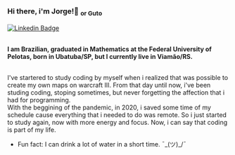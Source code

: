 ### Hi there, i'm Jorge!👋  <sub>or Guto</sub> 

[![Linkedin Badge](https://img.shields.io/badge/-LinkedIn-blue?style=&logo=LinkedIn&logoColor=white&link=https://www.linkedin.com/in/jorge-augusto-moraes-320567161/)](https://www.linkedin.com/in/jorge-augusto-moraes-320567161/)<br><br>

**I am Brazilian, graduated in Mathematics at the Federal University of Pelotas, born in Ubatuba/SP, but I currently live in Viamão/RS.<br><br>**

I've startered to study coding by myself when i realized that was possible to create my own maps on warcraft III. From that day until now, i've been studing coding, stoping sometimes, but never forgetting the affection that i had for programming.<br>
With the beggining of the pandemic, in 2020, i saved some time of my schedule cause everything that i needed to do was remote. So i just started to study again, now with more energy and focus. Now, i can say that coding is part of my life.

* Fun fact: I can drink a lot of water in a short time. ¯\_(ツ)_/¯
